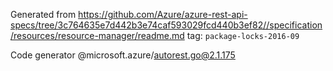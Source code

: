 Generated from https://github.com/Azure/azure-rest-api-specs/tree/3c764635e7d442b3e74caf593029fcd440b3ef82//specification/resources/resource-manager/readme.md tag: `package-locks-2016-09`

Code generator @microsoft.azure/autorest.go@2.1.175


